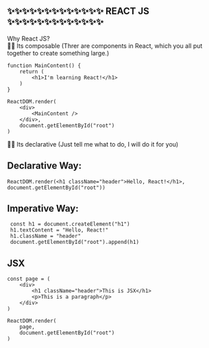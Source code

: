 ## ✨✨✨✨✨✨✨✨✨✨✨✨✨   REACT JS  ✨✨✨✨✨✨✨✨✨✨✨✨✨
Why React JS? <br>
💁‍♀️ Its composable (Threr are components in React, which you all put together to create something large.)
```
function MainContent() {
    return (
        <h1>I'm learning React!</h1>
    )
}

ReactDOM.render(
    <div>
        <MainContent />
    </div>,
    document.getElementById("root")
)
```
💁‍♀️ Its declarative (Just tell me what to do, I will do it for you)

## Declarative Way:
```
ReactDOM.render(<h1 className="header">Hello, React!</h1>, document.getElementById("root"))
```
## Imperative Way:
```
 const h1 = document.createElement("h1")
 h1.textContent = "Hello, React!"
 h1.className = "header"
 document.getElementById("root").append(h1)

```
## JSX
```
const page = (
    <div>
        <h1 className="header">This is JSX</h1>
        <p>This is a paragraph</p>
    </div>
)

ReactDOM.render(
    page,
    document.getElementById("root")
)

```




